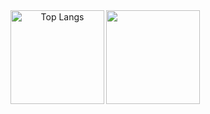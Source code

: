 <div align="center"> 
  <a href="https://github.com/anuraghazra/github-readme-stats">
    <img align="left" alt="Top Langs" height="150px" src="https://github-readme-stats.vercel.app/api/top-langs/?username=AkiHayashi&layout=compact&theme=cobalt">
  </a>
  <a href="https://github.com/anuraghazra/github-readme-stats">
    <img align="left" height="150px" src="https://github-readme-stats.vercel.app/api?username=AkiHayashi&show_icons=true&theme=cobalt">
  </a>
</div>

<!-- [![trophy](https://github-profile-trophy.vercel.app/?username=AkiHayashi&theme=tokyonight&column=7 -->
<!-- )](https://github.com/ryo-ma/github-profile-trophy) -->


<!--
**AkiHayashi/AkiHayashi** is a ✨ _special_ ✨ repository because its `README.md` (this file) appears on your GitHub profile.

Here are some ideas to get you started:

- 🔭 I’m currently working on ...
- 🌱 I’m currently learning ...
- 👯 I’m looking to collaborate on ...
- 🤔 I’m looking for help with ...
- 💬 Ask me about ...
- 📫 How to reach me: ...
- 😄 Pronouns: ...
- ⚡ Fun fact: ...
-->
